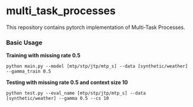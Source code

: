 # multi_task_processes

This repository contains pytorch implementation of Multi-Task Processes.


### Basic Usage

**Training with missing rate 0.5**
```
python main.py --model [mtp/stp/jtp/mtp_s] --data [synthetic/weather] --gamma_train 0.5
```

**Testing with missing rate 0.5 and context size 10**
```
python test.py --eval_name [mtp/stp/jtp/mtp_s] --data [synthetic/weather] --gamma 0.5 --cs 10
```
